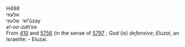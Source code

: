 H498  
אלעוּזי  
אֶלעוּזַי ‎ ‘el‛ûzay  
*el-oo-zah‘ee*  
From [410](h0410) and [5756](h5756) (in the sense of [5797](h5797) ;
*God* (is) *defensive*; *Eluzai*, an Israelite: - Eluzai.  
